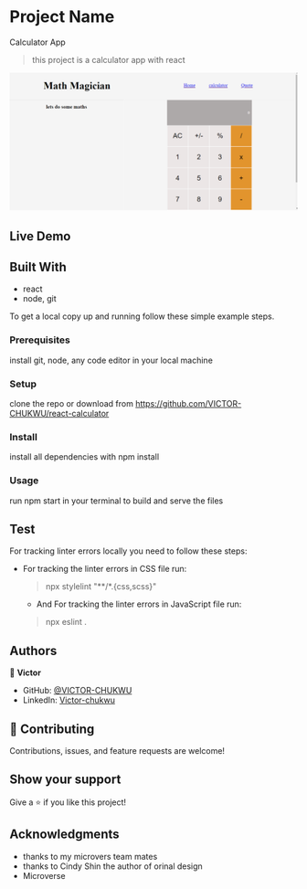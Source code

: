 # Project Name
Calculator App

> this project is a calculator app with react

![screenshot](screenshot.PNG)


## Live Demo

<!-- [Live Demo Link](https://victor-chukwu.github.io/capstone-one/) -->

## Built With
- react
- node, git

To get a local copy up and running follow these simple example steps.

### Prerequisites
install git, node, any code editor in your local machine

### Setup
clone the repo or download from https://github.com/VICTOR-CHUKWU/react-calculator

### Install
install all dependencies with npm install 

### Usage
run npm start in your terminal to build and serve the files

## Test

For tracking linter errors locally you need to follow these steps:

- For tracking the linter errors in CSS file run:
  > npx stylelint "**/*.{css,scss}"

  - And For tracking the linter errors in JavaScript file run:
  > npx eslint .


## Authors
👤 **Victor**

- GitHub: [@VICTOR-CHUKWU](https://github.com/VICTOR-CHUKWU)
- LinkedIn: [Victor-chukwu](https://www.linkedin.com/in/victor-chukwu-95a020143)

## 🤝 Contributing
Contributions, issues, and feature requests are welcome!

## Show your support

Give a ⭐️ if you like this project!

## Acknowledgments

- thanks to my microvers team mates
- thanks to Cindy Shin the author of orinal design
- Microverse
